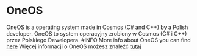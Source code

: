 # OneOS
OneOS is a operating system made in Cosmos (C# and C++) by a Polish developer.
OneOS to system operacyjny zrobiony w Cosmos (C# i C++) przez Polskiego Dewelopera.
#INFO
More info about OneOS you can find [here](https://serowastrona.pl.tl/OneOS.htm)
Więcej informacji o OneOS możesz znaleźć [tutaj](https://serowastrona.pl.tl/OneOS.htm)
